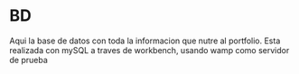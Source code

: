 # BD

Aqui la base de datos con toda la informacion que nutre al portfolio.
Esta realizada con mySQL a traves de workbench, usando wamp como servidor de prueba
